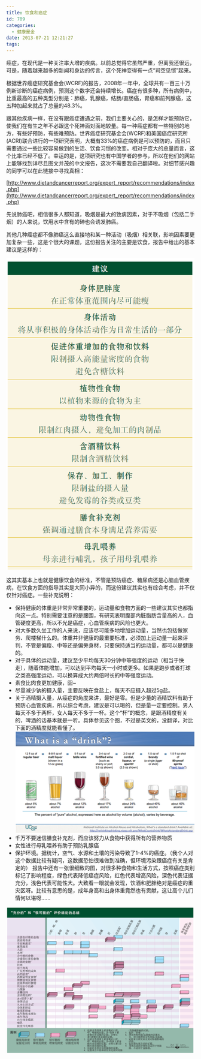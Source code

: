 ```yaml
---
title: 饮食和癌症
id: 709
categories:
  - 健康是金
date: 2013-07-21 12:21:27
tags:
---
```


癌症，在现代是一种关注率大增的疾病。以前总觉得它虽然严重，但离我还很远，可是，随着越来越多的新闻和身边的传言，这个死神变得有一点“司空见惯”起来。

根据世界癌症研究基金会(WCRF)的报告，2008年一年中，全球共有一百三十万例新诊断的癌症病例，预测这个数字还会持续增长。癌症有很多种，所有病例中，比重最高的五种类型分别是：肺癌，乳腺癌，结肠/直肠癌，胃癌和前列腺癌，这五种加起来就占了总量的48.3%。

跟其他疾病一样，在没有跟癌症遭遇之前，我们主要关心的，是怎样才能预防它，使我们在有生之年不必跟这个死神面对面地较量。每一种癌症都有一些特别的地方，有些好预防，有些难预防。世界癌症研究基金会(WCRF)和美国癌症研究所(ACRI)联合进行的一项研究表明，大概有33%的癌症病例是可以预防的，而且只需要通过一些比较容易做到的生活、饮食习惯的改变。相对于庞大的总量而言，这个比率已经不低了。幸运的是，这项研究也有中国学者的参与，所以在他们的网站上能够找到详尽且图文并茂的中文报告，这次不需要我自己翻译啦。对细节感兴趣的同学可以在此链接中寻找真相：

[http://www.dietandcancerreport.org/expert_report/recommendations/index.php](http://www.dietandcancerreport.org/expert_report/recommendations/index.php)

先说肺癌吧，相信很多人都知道，吸烟是最大的致病因素，对于不吸烟（包括二手烟）的人来说，饮用水中含有的砷也会诱发肺癌。

其他几种癌症都不像肺癌这么直接地和某一种活动（吸烟）相关联，影响因素要更加复杂一些，这是个很大的课题，这份报告关注的主要是饮食，报告中给出的基本建议是这样的：

![](/images/2013/07/1.png)

这其实基本上也就是健康饮食的标准，不管是预防癌症、糖尿病还是心脑血管疾病，在饮食方面的指导其实是大同小异的，而这份建议其实也有综合考虑，并不仅仅针对癌症。一些补充说明：

*   保持健康的体重是非常非常重要的，运动量和食物方面的一些建议其实也都指向这一点。特别需要注意的是腰围，有研究表明腹部内脏脂肪含量高的人，血管硬度更高，所以不光是癌症，心血管疾病的风险也更大。
*   对大多数久坐工作的人来说，应该尽可能多地增加运动量，当然也包括做家务、爬楼梯什么的。体重并非健康的最重要标准，必须加上运动量一起来评判，不管是偏瘦、中等还是偏旁身材，只要保持适当的运动量，都可以是健康的。
*   对于具体的运动量，建议至少平均每天30分钟中等强度的运动（相当于快走），随着体能增加，可以达到平均每天一小时或更多。如果是跑步或者打球之类高强度运动，可以换算成大约两倍时长的中等强度运动。
*   素食比肉食更加健康，囧~
*   尽量减少钠的摄入量，主要反映在食盐上，每天不应摄入超过5g盐。
*   关于酒精摄入量，从癌症的角度来讲，最好是零。但是少量的酒精饮料有助于预防心血管疾病，所以综合考虑，建议是可以喝的，但是量一定要控制。男人每天不多于两杯，女人每天不多于一杯。这个“杯”的概念，是跟酒精度有关的，啤酒的话基本就是一听。具体参见这个图，不过是英文的，没翻译，对比下面的酒精度就能看懂了。![](/images/2013/07/3.png)
*   千万不要迷信膳食补充剂，而应该努力从食物中获得所有的营养物质
*   女性进行母乳喂养有助于预防乳腺癌
*   保护环境。据统计，空气、水源和土壤的污染导致了1-4%的癌症。（我个人对这个数据比较有疑问，这数据恐怕很难做到准确，但环境污染跟癌症有关是肯定的）
报告中还有一张很细致的图，对很多种食物和生活方式，按照癌症类别标记了影响程度，绿色代表降低癌症风险，红色代表增高风险，深色代表证据充分，浅色代表可能性大。大致看一眼就会发现，饮酒和肥胖绝对是癌症的重灾区呀。比较有意思的是，成年身高和出身体重竟然也有贡献，这让高个儿们情何以堪呀……

![](/images/2013/07/2.png)
